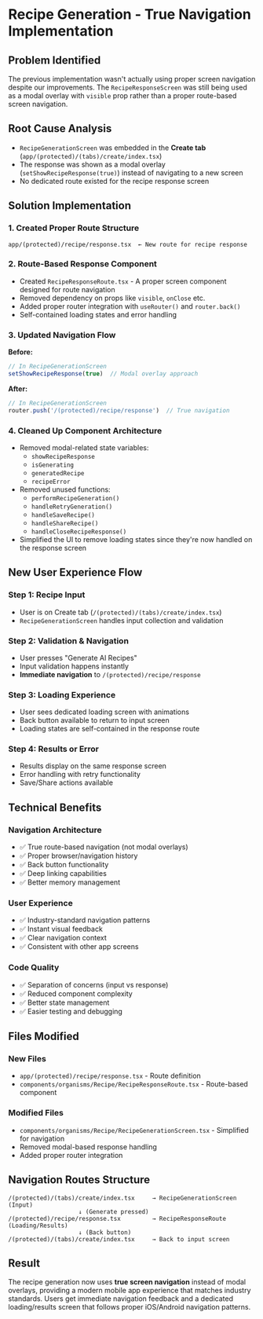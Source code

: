 # Recipe Generation - True Navigation Implementation

## Problem Identified
The previous implementation wasn't actually using proper screen navigation despite our improvements. The `RecipeResponseScreen` was still being used as a modal overlay with `visible` prop rather than a proper route-based screen navigation.

## Root Cause Analysis
- `RecipeGenerationScreen` was embedded in the **Create tab** (`app/(protected)/(tabs)/create/index.tsx`)
- The response was shown as a modal overlay (`setShowRecipeResponse(true)`) instead of navigating to a new screen
- No dedicated route existed for the recipe response screen

## Solution Implementation

### 1. Created Proper Route Structure
```
app/(protected)/recipe/response.tsx  ← New route for recipe response
```

### 2. Route-Based Response Component
- Created `RecipeResponseRoute.tsx` - A proper screen component designed for route navigation
- Removed dependency on props like `visible`, `onClose` etc.
- Added proper router integration with `useRouter()` and `router.back()`
- Self-contained loading states and error handling

### 3. Updated Navigation Flow
**Before:**
```typescript
// In RecipeGenerationScreen
setShowRecipeResponse(true)  // Modal overlay approach
```

**After:**
```typescript
// In RecipeGenerationScreen  
router.push('/(protected)/recipe/response')  // True navigation
```

### 4. Cleaned Up Component Architecture
- Removed modal-related state variables:
  - `showRecipeResponse`
  - `isGenerating` 
  - `generatedRecipe`
  - `recipeError`
- Removed unused functions:
  - `performRecipeGeneration()`
  - `handleRetryGeneration()`
  - `handleSaveRecipe()`
  - `handleShareRecipe()`
  - `handleCloseRecipeResponse()`
- Simplified the UI to remove loading states since they're now handled on the response screen

## New User Experience Flow

### Step 1: Recipe Input
- User is on Create tab (`/(protected)/(tabs)/create/index.tsx`)
- `RecipeGenerationScreen` handles input collection and validation

### Step 2: Validation & Navigation
- User presses "Generate AI Recipes"
- Input validation happens instantly
- **Immediate navigation** to `/(protected)/recipe/response`

### Step 3: Loading Experience
- User sees dedicated loading screen with animations
- Back button available to return to input screen
- Loading states are self-contained in the response route

### Step 4: Results or Error
- Results display on the same response screen
- Error handling with retry functionality
- Save/Share actions available

## Technical Benefits

### Navigation Architecture
- ✅ True route-based navigation (not modal overlays)
- ✅ Proper browser/navigation history
- ✅ Back button functionality
- ✅ Deep linking capabilities
- ✅ Better memory management

### User Experience
- ✅ Industry-standard navigation patterns
- ✅ Instant visual feedback
- ✅ Clear navigation context
- ✅ Consistent with other app screens

### Code Quality
- ✅ Separation of concerns (input vs response)
- ✅ Reduced component complexity
- ✅ Better state management
- ✅ Easier testing and debugging

## Files Modified

### New Files
- `app/(protected)/recipe/response.tsx` - Route definition
- `components/organisms/Recipe/RecipeResponseRoute.tsx` - Route-based component

### Modified Files
- `components/organisms/Recipe/RecipeGenerationScreen.tsx` - Simplified for navigation
- Removed modal-based response handling
- Added proper router integration

## Navigation Routes Structure
```
/(protected)/(tabs)/create/index.tsx     → RecipeGenerationScreen (Input)
                    ↓ (Generate pressed)
/(protected)/recipe/response.tsx         → RecipeResponseRoute (Loading/Results)
                    ↓ (Back button)
/(protected)/(tabs)/create/index.tsx     → Back to input screen
```

## Result
The recipe generation now uses **true screen navigation** instead of modal overlays, providing a modern mobile app experience that matches industry standards. Users get immediate navigation feedback and a dedicated loading/results screen that follows proper iOS/Android navigation patterns.